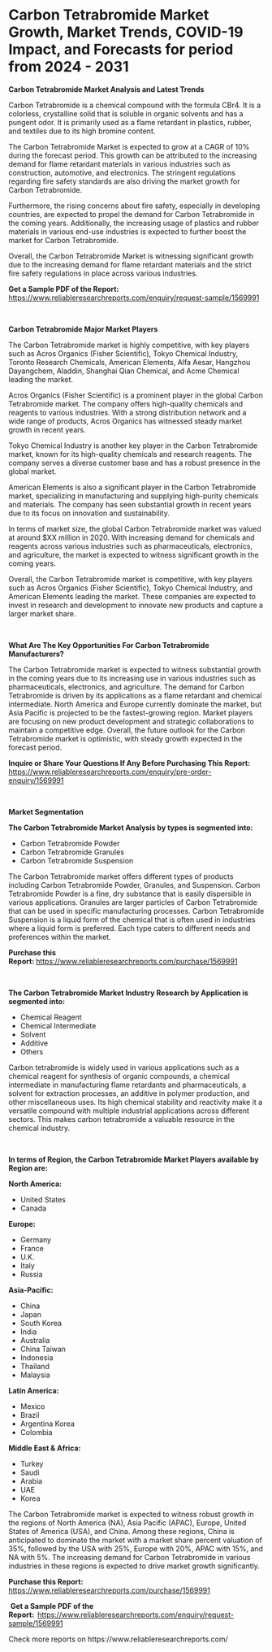<p><h1>Carbon Tetrabromide Market Growth, Market Trends, COVID-19 Impact, and Forecasts for period from 2024 - 2031</h1></p><p><strong>Carbon Tetrabromide Market Analysis and Latest Trends</strong></p>
<p><p>Carbon Tetrabromide is a chemical compound with the formula CBr4. It is a colorless, crystalline solid that is soluble in organic solvents and has a pungent odor. It is primarily used as a flame retardant in plastics, rubber, and textiles due to its high bromine content.</p><p>The Carbon Tetrabromide Market is expected to grow at a CAGR of 10% during the forecast period. This growth can be attributed to the increasing demand for flame retardant materials in various industries such as construction, automotive, and electronics. The stringent regulations regarding fire safety standards are also driving the market growth for Carbon Tetrabromide.</p><p>Furthermore, the rising concerns about fire safety, especially in developing countries, are expected to propel the demand for Carbon Tetrabromide in the coming years. Additionally, the increasing usage of plastics and rubber materials in various end-use industries is expected to further boost the market for Carbon Tetrabromide.</p><p>Overall, the Carbon Tetrabromide Market is witnessing significant growth due to the increasing demand for flame retardant materials and the strict fire safety regulations in place across various industries.</p></p>
<p><strong>Get a Sample PDF of the Report:&nbsp;</strong> <a href="https://www.reliableresearchreports.com/enquiry/request-sample/1569991">https://www.reliableresearchreports.com/enquiry/request-sample/1569991</a></p>
<p>&nbsp;</p>
<p><strong>Carbon Tetrabromide Major Market Players</strong></p>
<p><p>The Carbon Tetrabromide market is highly competitive, with key players such as Acros Organics (Fisher Scientific), Tokyo Chemical Industry, Toronto Research Chemicals, American Elements, Alfa Aesar, Hangzhou Dayangchem, Aladdin, Shanghai Qian Chemical, and Acme Chemical leading the market.</p><p>Acros Organics (Fisher Scientific) is a prominent player in the global Carbon Tetrabromide market. The company offers high-quality chemicals and reagents to various industries. With a strong distribution network and a wide range of products, Acros Organics has witnessed steady market growth in recent years.</p><p>Tokyo Chemical Industry is another key player in the Carbon Tetrabromide market, known for its high-quality chemicals and research reagents. The company serves a diverse customer base and has a robust presence in the global market.</p><p>American Elements is also a significant player in the Carbon Tetrabromide market, specializing in manufacturing and supplying high-purity chemicals and materials. The company has seen substantial growth in recent years due to its focus on innovation and sustainability.</p><p>In terms of market size, the global Carbon Tetrabromide market was valued at around $XX million in 2020. With increasing demand for chemicals and reagents across various industries such as pharmaceuticals, electronics, and agriculture, the market is expected to witness significant growth in the coming years.</p><p>Overall, the Carbon Tetrabromide market is competitive, with key players such as Acros Organics (Fisher Scientific), Tokyo Chemical Industry, and American Elements leading the market. These companies are expected to invest in research and development to innovate new products and capture a larger market share.</p></p>
<p>&nbsp;</p>
<p><strong>What Are The Key Opportunities For Carbon Tetrabromide Manufacturers?</strong></p>
<p><p>The Carbon Tetrabromide market is expected to witness substantial growth in the coming years due to its increasing use in various industries such as pharmaceuticals, electronics, and agriculture. The demand for Carbon Tetrabromide is driven by its applications as a flame retardant and chemical intermediate. North America and Europe currently dominate the market, but Asia Pacific is projected to be the fastest-growing region. Market players are focusing on new product development and strategic collaborations to maintain a competitive edge. Overall, the future outlook for the Carbon Tetrabromide market is optimistic, with steady growth expected in the forecast period.</p></p>
<p><strong>Inquire or Share Your Questions If Any Before Purchasing This Report:</strong> <a href="https://www.reliableresearchreports.com/enquiry/pre-order-enquiry/1569991">https://www.reliableresearchreports.com/enquiry/pre-order-enquiry/1569991</a></p>
<p>&nbsp;</p>
<p><strong>Market Segmentation</strong></p>
<p><strong>The Carbon Tetrabromide Market Analysis by types is segmented into:</strong></p>
<p><ul><li>Carbon Tetrabromide Powder</li><li>Carbon Tetrabromide Granules</li><li>Carbon Tetrabromide Suspension</li></ul></p>
<p><p>The Carbon Tetrabromide market offers different types of products including Carbon Tetrabromide Powder, Granules, and Suspension. Carbon Tetrabromide Powder is a fine, dry substance that is easily dispersible in various applications. Granules are larger particles of Carbon Tetrabromide that can be used in specific manufacturing processes. Carbon Tetrabromide Suspension is a liquid form of the chemical that is often used in industries where a liquid form is preferred. Each type caters to different needs and preferences within the market.</p></p>
<p><strong>Purchase this Report:&nbsp;</strong><a href="https://www.reliableresearchreports.com/purchase/1569991">https://www.reliableresearchreports.com/purchase/1569991</a></p>
<p>&nbsp;</p>
<p><strong>The Carbon Tetrabromide Market Industry Research by Application is segmented into:</strong></p>
<p><ul><li>Chemical Reagent</li><li>Chemical Intermediate</li><li>Solvent</li><li>Additive</li><li>Others</li></ul></p>
<p><p>Carbon tetrabromide is widely used in various applications such as a chemical reagent for synthesis of organic compounds, a chemical intermediate in manufacturing flame retardants and pharmaceuticals, a solvent for extraction processes, an additive in polymer production, and other miscellaneous uses. Its high chemical stability and reactivity make it a versatile compound with multiple industrial applications across different sectors. This makes carbon tetrabromide a valuable resource in the chemical industry.</p></p>
<p>&nbsp;</p>
<p><strong>In terms of Region, the Carbon Tetrabromide Market Players available by Region are:</strong></p>
<p>
    <p> <strong> North America: </strong>
        <ul>
            <li>United States</li>
            <li>Canada</li>
        </ul>
        </p> 
    <p> <strong> Europe: </strong>
        <ul>
            <li>Germany</li>
            <li>France</li>
            <li>U.K.</li>
            <li>Italy</li>
            <li>Russia</li>
        </ul>
        </p> 
    <p> <strong> Asia-Pacific: </strong>
        <ul>
            <li>China</li>
            <li>Japan</li>
            <li>South Korea</li>
            <li>India</li>
            <li>Australia</li>
            <li>China Taiwan</li>
            <li>Indonesia</li>
            <li>Thailand</li>
            <li>Malaysia</li>
        </ul>
        </p> 
    <p> <strong> Latin America: </strong>
        <ul>
            <li>Mexico</li>
            <li>Brazil</li>
            <li>Argentina Korea</li>
            <li>Colombia</li>
        </ul>
        </p> 
    <p> <strong> Middle East & Africa: </strong>
        <ul>
            <li>Turkey</li>
            <li>Saudi</li>
            <li>Arabia</li>
            <li>UAE</li>
            <li>Korea</li>
        </ul>
    </p>
    </p>
<p><p>The Carbon Tetrabromide market is expected to witness robust growth in the regions of North America (NA), Asia Pacific (APAC), Europe, United States of America (USA), and China. Among these regions, China is anticipated to dominate the market with a market share percent valuation of 35%, followed by the USA with 25%, Europe with 20%, APAC with 15%, and NA with 5%. The increasing demand for Carbon Tetrabromide in various industries in these regions is expected to drive market growth significantly.</p></p>
<p><strong>Purchase this Report: </strong><a href="https://www.reliableresearchreports.com/purchase/1569991">https://www.reliableresearchreports.com/purchase/1569991</a></p>
<p>&nbsp;<strong>Get a Sample PDF of the Report:&nbsp;&nbsp;</strong><a href="https://www.reliableresearchreports.com/enquiry/request-sample/1569991">https://www.reliableresearchreports.com/enquiry/request-sample/1569991</a></p>
<p><strong></strong></p>
<p>Check more reports on https://www.reliableresearchreports.com/</p>